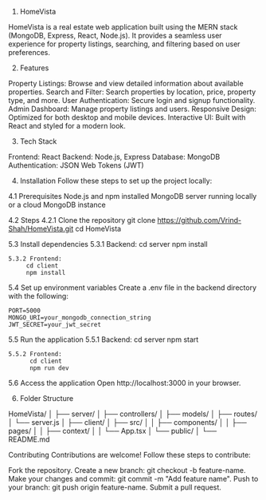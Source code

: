 1. HomeVista

HomeVista is a real estate web application built using the MERN stack (MongoDB, Express, React, Node.js). It provides a seamless user experience for property listings, searching, and filtering based on user preferences.


2. Features

Property Listings: Browse and view detailed information about available properties.
Search and Filter: Search properties by location, price, property type, and more.
User Authentication: Secure login and signup functionality.
Admin Dashboard: Manage property listings and users.
Responsive Design: Optimized for both desktop and mobile devices.
Interactive UI: Built with React and styled for a modern look.


3. Tech Stack

Frontend: React
Backend: Node.js, Express
Database: MongoDB
Authentication: JSON Web Tokens (JWT)

4. Installation
Follow these steps to set up the project locally:

4.1 Prerequisites
    Node.js and npm installed
    MongoDB server running locally or a cloud MongoDB instance

4.2 Steps
   4.2.1 Clone the repository
        git clone https://github.com/Vrind-Shah/HomeVista.git
        cd HomeVista

5.3 Install dependencies
    5.3.1 Backend:
          cd server
          npm install

    5.3.2 Frontend:
         cd client
         npm install

5.4 Set up environment variables
    Create a .env file in the backend directory with the following:

    PORT=5000
    MONGO_URI=your_mongodb_connection_string
    JWT_SECRET=your_jwt_secret

5.5 Run the application
    5.5.1 Backend:
          cd server
          npm start

    5.5.2 Frontend:
          cd client
          npm run dev
          
5.6 Access the application Open http://localhost:3000 in your browser.

6. Folder Structure

HomeVista/
│
├── server/
│   ├── controllers/
│   ├── models/
│   ├── routes/
│   └── server.js
│
├── client/
│   ├── src/
│   │   ├── components/
│   │   ├── pages/
│   │   ├── context/
│   │   └── App.tsx
│   └── public/
│
└── README.md

Contributing
Contributions are welcome! Follow these steps to contribute:

Fork the repository.
Create a new branch: git checkout -b feature-name.
Make your changes and commit: git commit -m "Add feature name".
Push to your branch: git push origin feature-name.
Submit a pull request.
